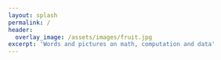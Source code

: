 ```yaml
---
layout: splash
permalink: /
header:
  overlay_image: /assets/images/fruit.jpg
excerpt: 'Words and pictures on math, computation and data'
---
```

